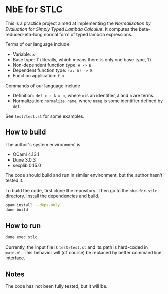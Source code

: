 # NbE for STLC

This is a practice project aimed at implementing the *Normalization by Evaluation* for *Simply Typed Lambda Calculus*.
It computes the beta-reduced-eta-long normal form of typed lambda expressions.

Terms of our language include 

* Variable: `x`
* Base type: `T` (literally, which means there is only one base type, `T`)
* Non-dependent function type: `A -> B`
* Dependent function type: `(x: A) -> B`
* Function application: `f x`

Commands of our language include

* Definition: `def x : A = b`, where `x` is an identifier, `A` and `b` are terms.
* Normalization: `normalize name`, where `name` is some identifier defined by `def`.

See `test/test.st` for some examples.

## How to build

The author's system environment is 

* OCaml 4.13.1
* Dune 3.0.3
* sexplib 0.15.0

The code should build and run in similar environment, but the author hasn't tested it.

To build the code, first clone the repository. Then go to the `nbe-for-stlc` directory. Install the dependencies and build.

``` bash
opam install --deps-only .
dune build
```

## How to run

``` bash
dune exec stlc
```

Currently, the input file is `test/test.st` and its path is hard-coded in `main.ml`. This behavior will (of course) be replaced by
better command line interface. 

## Notes

The code has not been fully tested, but it will be.